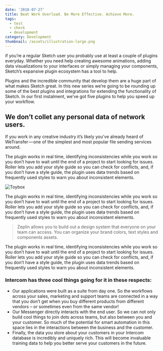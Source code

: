 ```yaml
---
date: '2018-07-27'
title: Beat Work Overload. Be More Effective. Achieve More.
tags:
  - test
  - check
  - development
category: Development
thumbnail: /assets/illustration-large.png
---
```

if you’re a regular Sketch user you probably use at least a couple of plugins everyday. Whether you need help creating awesome animations, adding data visualizations to your interfaces or simply managing your components, Sketch’s expansive plugin ecosystem has a tool to help.

Plugins and the incredible community that develop them are a huge part of what makes Sketch great. In this new series we’re going to be rounding up some of the best plugins and integrations for extending the functionality of Sketch. In our first instalment, we’ve got five plugins to help you speed up your workflow.

## We don’t collet any personal data of network users.

If you work in any creative industry it’s likely you’ve already heard of WeTransfer — one of the simplest and most popular file sending services around.

The plugin works in real time, identifying inconsistencies while you work so you don’t have to wait until the end of a project to start looking for issues. Roller lets you add your style guide so you can check for conflicts, and, if you don’t have a style guide, the plugin uses data trends based on frequently used styles to warn you about inconsistent elements.

![Toybox](/assets/illustration-4-large.png)

The plugin works in real time, identifying inconsistencies while you work so you don’t have to wait until the end of a project to start looking for issues. Roller lets you add your style guide so you can check for conflicts, and, if you don’t have a style guide, the plugin uses data trends based on frequently used styles to warn you about inconsistent elements.

> Zeplin allows you to build out a design system that everyone on your team can access. You can organize your brand colors, text styles and components assets.

The plugin works in real time, identifying inconsistencies while you work so you don’t have to wait until the end of a project to start looking for issues. Roller lets you add your style guide so you can check for conflicts, and, if you don’t have a style guide, the plugin uses data trends based on frequently used styles to warn you about inconsistent elements.

### Intercom has three cool things going for it in these respects:

* Our applications were built as a suite from day one. So the workflows across your sales, marketing and support teams are connected in a way that you don’t get when you buy different products from different vendors – or sometimes even from the same vendor!
* Our Messenger directly interacts with the end user. So we can not only build cool things to join dots across teams, but also between you and your customer. So much of the potential for smart automation in this space lies in the interactions between the business and the customer.
* Finally, the data you store about your customers in your Intercom database is incredibly and uniquely rich. This will become invaluable training data to help you better serve your customers in the future.
